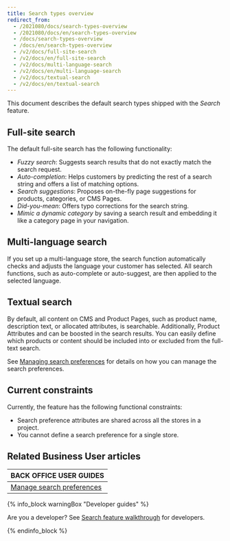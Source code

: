 ```yaml
---
title: Search types overview
redirect_from:
  - /2021080/docs/search-types-overview
  - /2021080/docs/en/search-types-overview
  - /docs/search-types-overview
  - /docs/en/search-types-overview
  - /v2/docs/full-site-search
  - /v2/docs/en/full-site-search
  - /v2/docs/multi-language-search
  - /v2/docs/en/multi-language-search
  - /v2/docs/textual-search
  - /v2/docs/en/textual-search
---
```


This document describes the default search types shipped with the *Search* feature.


## Full-site search
The default full-site search has the following functionality:

* *Fuzzy search*: Suggests search results that do not exactly match the search request.
* *Auto-completion*: Helps customers by predicting the rest of a search string and offers a list of matching options.
* *Search suggestions*: Proposes on-the-fly page suggestions for products, categories, or CMS Pages.
* *Did-you-mean*: Offers typo corrections for the search string.
* *Mimic a dynamic category* by saving a search result and embedding it like a category page in your navigation.

## Multi-language search
If you set up a multi-language store, the search function automatically checks and adjusts the language your customer has selected. All search functions, such as auto-complete or auto-suggest, are then applied to the selected language.

## Textual search
By default, all content on CMS and Product Pages, such as product name, description text, or allocated attributes, is searchable. Additionally, Product Attributes and can be boosted in the search results. You can easily define which products or content should be included into or excluded from the full-text search.

See [Managing search preferences](/docs/scos/user/back-office-user-guides/{{page.version}}/merchandising/search-and-filters/managing-search-preferences.html) for details on how you can manage the search preferences.

## Current constraints

Currently, the feature has the following functional constraints:

* Search preference attributes are shared across all the stores in a project.
* You cannot define a search preference for a single store.

## Related Business User articles

|BACK OFFICE USER GUIDES|
|---|
| [Manage search preferences](/docs/scos/user/back-office-user-guides/{{page.version}}/merchandising/search-and-filters/managing-search-preferences.html)  |

{% info_block warningBox "Developer guides" %}

Are you a developer? See [Search feature walkthrough](/docs/scos/dev/feature-walkthroughs/{{page.version}}/search-feature-walkthrough.html) for developers.

{% endinfo_block %}
